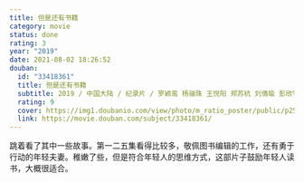 ```yaml
---
title: 但是还有书籍
category: movie
status: done
rating: 3
year: "2019"
date: 2021-08-02 18:26:52
douban:
  id: "33418361"
  title: 但是还有书籍
  subtitle: 2019 / 中国大陆 / 纪录片 / 罗颖鸾 杨骊珠 王悦阳 郑苏杭 刘倩瑜 彭欣宇 林宸西 / 朱岳 俞国林
  rating: 9
  cover: https://img1.doubanio.com/view/photo/m_ratio_poster/public/p2577256090.jpg
  link: https://movie.douban.com/subject/33418361/
---
```


跳着看了其中一些故事。第一二五集看得比较多，敬佩图书编辑的工作，还有勇于行动的年轻夫妻。稚嫩了些，但是符合年轻人的思维方式，这部片子鼓励年轻人读书，大概很适合。